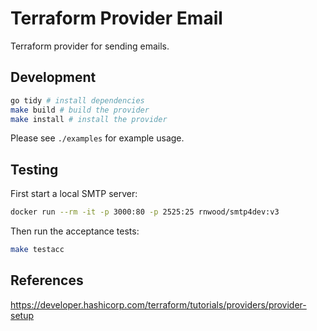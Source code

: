 # Terraform Provider Email

Terraform provider for sending emails.

## Development

```bash
go tidy # install dependencies
make build # build the provider
make install # install the provider
```

Please see `./examples` for example usage.

## Testing

First start a local SMTP server:

```bash
docker run --rm -it -p 3000:80 -p 2525:25 rnwood/smtp4dev:v3
```

Then run the acceptance tests:

```bash
make testacc
```

## References

https://developer.hashicorp.com/terraform/tutorials/providers/provider-setup